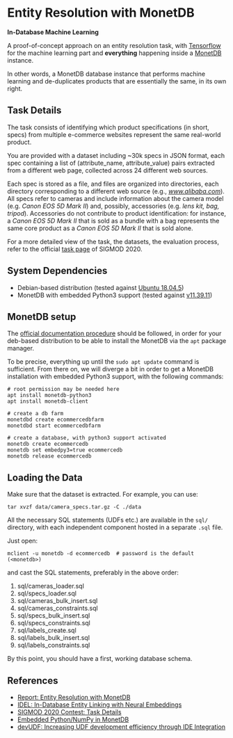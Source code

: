 # Entity Resolution with MonetDB
**In-Database Machine Learning**

A proof-of-concept approach on an entity resolution task, with [Tensorflow](https://github.com/tensorflow/tensorflow) 
for the machine learning part and **everything** happening inside a [MonetDB](https://www.monetdb.org/Home) instance. 

In other words, a MonetDB database instance that performs machine learning and de-duplicates products that are 
essentially the same, in its own right.

## Task Details

The task consists of identifying which product specifications (in short, specs) from multiple e-commerce websites 
represent the same real-world product.

You are provided with a dataset including ~30k specs in JSON format, each spec containing a list of (attribute_name, 
attribute_value) pairs extracted from a different web page, collected across 24 different web sources.

Each spec is stored as a file, and files are organized into directories, each directory corresponding to a different
web source (e.g., *www.alibaba.com*).
All specs refer to cameras and include information about the camera model (e.g. *Canon EOS 5D Mark II*) and, possibly, 
accessories (e.g. *lens kit, bag, tripod*). Accessories do not contribute to product identification: for instance, a 
*Canon EOS 5D Mark II* that is sold as a bundle with a bag represents the same core product as a *Canon EOS 5D Mark II* 
that is sold alone.

For a more detailed view of the task, the datasets, the evaluation process, refer to the official 
[task page](http://www.inf.uniroma3.it/db/sigmod2020contest/task.html) of SIGMOD 2020.

## System Dependencies

- Debian-based distribution (tested against [Ubuntu 18.04.5](https://releases.ubuntu.com/18.04/))
- MonetDB with embedded Python3 support (tested against [v11.39.11](https://www.monetdb.org/Downloads/ReleaseNotes))

## MonetDB setup

The [official documentation procedure](https://www.monetdb.org/downloads/deb/) should be followed, in order 
for your deb-based distribution to be able to install the MonetDB via the ``apt`` package manager.

To be precise, everything up until the ``sudo apt update`` command is sufficient. From there on, we will diverge a bit in order 
to get a MonetDB installation with embedded Python3 support, with the
following commands:  

```shell
# root permission may be needed here 
apt install monetdb-python3
apt install monetdb-client

# create a db farm
monetdbd create ecommercedbfarm
monetdbd start ecommercedbfarm

# create a database, with python3 support activated
monetdb create ecommercedb
monetdb set embedpy3=true ecommercedb
monetdb release ecommercedb
```

## Loading the Data

Make sure that the dataset is extracted. For example, you can use:

```shell
tar xvzf data/camera_specs.tar.gz -C ./data
```

All the necessary SQL statements (UDFs etc.) are available in the ``sql/`` directory, with each independent component 
hosted in a separate ``.sql`` file.

Just open:

```shell
mclient -u monetdb -d ecommercedb  # password is the default (<monetdb>)
```
and cast the SQL statements, preferably in the above order:

1. sql/cameras_loader.sql
2. sql/specs_loader.sql
3. sql/cameras_bulk_insert.sql
4. sql/cameras_constraints.sql
5. sql/specs_bulk_insert.sql
6. sql/specs_constraints.sql
7. sql/labels_create.sql
8. sql/labels_bulk_insert.sql
9. sql/labels_constraints.sql

By this point, you should have a first, working database schema.

## References

- [Report: Entity Resolution with MonetDB](report.pdf)
- [IDEL: In-Database Entity Linking with Neural Embeddings](https://arxiv.org/abs/1803.04884)
- [SIGMOD 2020 Contest: Task Details](http://www.inf.uniroma3.it/db/sigmod2020contest/task.html)
- [Embedded Python/NumPy in MonetDB](https://www.monetdb.org/blog/embedded-pythonnumpy-monetdb)
- [devUDF: Increasing UDF development efficiency through IDE
Integration](https://openproceedings.org/2019/conf/edbt/EDBT19_paper_242.pdf)